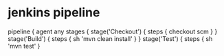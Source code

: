 # jenkins pipeline
pipeline {
  agent any
  stages {
    stage('Checkout') {
      steps {
        checkout scm
      }
    }
    stage('Build') {
      steps {
        sh 'mvn clean install'
      }
    }
    stage('Test') {
      steps {
        sh 'mvn test'
      }
